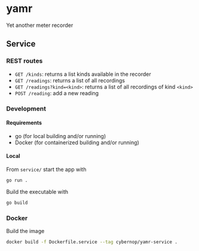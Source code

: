 # yamr

Yet another meter recorder

## Service

### REST routes

* `GET /kinds`: returns a list kinds available in the recorder
* `GET /readings`: returns a list of all recordings
* `GET /readings?kind=<kind>`: returns a list of all recordings of kind `<kind>`
* `POST /reading`: add a new reading

### Development

#### Requirements

* go (for local building and/or running)
* Docker (for containerized building and/or running)

#### Local

From `service/` start the app with

```bash
go run .
```

Build the executable with

```bash
go build
```

### Docker

Build the image

```bash
docker build -f Dockerfile.service --tag cybernop/yamr-service .
```
